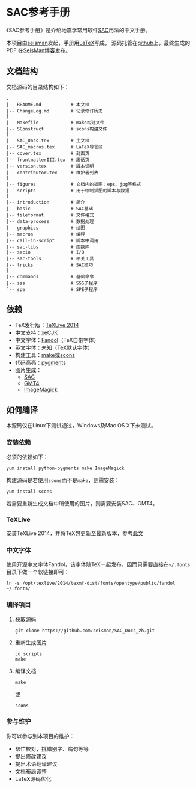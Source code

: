# SAC参考手册

《SAC参考手册》是介绍地震学常用软件[SAC](http://ds.iris.edu/ds/nodes/dmc/forms/sac/)用法的中文手册。

本项目由[seisman](http://seisman.info/about.html)发起，手册用[LaTeX](http://www.latex-project.org/)写成，
源码托管在[github](https://github.com/seisman/SAC_Docs_zh)上，最终生成的PDF
在[SeisMan博客](http://seisman.info/sac-manual.html)发布。

## 文档结构 ##

文档源码的目录结构如下：

    .
    |-- README.md           # 本文档
    |-- ChangeLog.md        # 记录修订历史
    |
    |-- Makefile            # make构建文件
    |-- SConstruct          # scons构建文件
    |
    |-- SAC_Docs.tex        # 主文档
    |-- SAC_macros.tex      # LaTeX导言区
    |-- cover.tex           # 封面页
    |-- frontmatterIII.tex  # 废话页
    |-- version.tex         # 版本说明
    |-- contributor.tex     # 维护者列表
    |
    |-- figures             # 文档内的插图：eps、jpg等格式
    |-- scripts             # 用于绘制插图的脚本与数据
    |
    |-- introduction        # 简介
    |-- basic               # SAC基础
    |-- fileformat          # 文件格式
    |-- data-process        # 数据处理
    |-- graphics            # 绘图
    |-- macros              # 编程
    |-- call-in-script      # 脚本中调用
    |-- sac-libs            # 函数库
    |-- sacio               # I/O
    |-- sac-tools           # 相关工具
    |-- tricks              # SAC技巧
    |
    |-- commands            # 基础命令
    |-- sss                 # SSS子程序
    `-- spe                 # SPE子程序

## 依赖 ##

- TeX发行版：[TeXLive 2014](https://www.tug.org/texlive/)
- 中文支持：[xeCJK](http://www.ctan.org/pkg/xecjk)
- 中文字体：[Fandol](http://www.ctan.org/tex-archive/fonts/fandol)（TeX自带字体）
- 英文字体：未知（TeX默认字体）
- 构建工具：[make](https://www.gnu.org/software/make/)或[scons](http://www.scons.org/)
- 代码高亮：[pygments](http://pygments.org/)
- 图片生成：
    - [SAC](http://ds.iris.edu/ds/nodes/dmc/forms/sac/)
    - [GMT4](http://gmt.soest.hawaii.edu/gmt4/)
    - [ImageMagick](http://www.imagemagick.org/)

## 如何编译 ##

本源码仅在Linux下测试通过，Windows及Mac OS X下未测试。

### 安装依赖 ###

必须的依赖如下：

    yum install python-pygments make ImageMagick

构建源码是若使用`scons`而不是`make`，则需安装：

    yum install scons

若需要重新生成文档中所使用的图片，则需要安装SAC、GMT4。

### TeXLive ###

安装TeXLive 2014，并将TeX包更新至最新版本，参考[此文](http://seisman.info/install-texlive-under-linux.html)

### 中文字体 ###

使用开源中文字体Fandol，该字体随TeX一起发布，因而只需要直接在`~/.fonts`目录下做一个软链接即可：

    ln -s /opt/texlive/2014/texmf-dist/fonts/opentype/public/fandol ~/.fonts/

### 编译项目 ###

1. 获取源码

   ```
   git clone https://github.com/seisman/SAC_Docs_zh.git
   ```

2. 重新生成图片

   ```
   cd scripts
   make
   ```

3. 编译文档

   ```
   make
   ```
   或
   ```
   scons
   ```

### 参与维护 ###

你可以参与到本项目的维护：

- 帮忙校对，挑错别字、病句等等
- 提出修改建议
- 提出术语翻译建议
- 文档布局调整
- LaTeX源码优化
